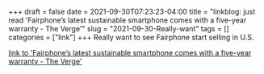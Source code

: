 +++draft = falsedate = 2021-09-30T07:23:23-04:00title = "linkblog: just read 'Fairphone’s latest sustainable smartphone comes with a five-year warranty - The Verge'"slug = "2021-09-30-Really-want"tags = []categories = ["link"]+++Really want to see Fairphone start selling in U.S. [link to 'Fairphone’s latest sustainable smartphone comes with a five-year warranty - The Verge'](https://www.theverge.com/2021/9/30/22700014/fairphone-4-release-date-news-features-warranty-price-sustainable)